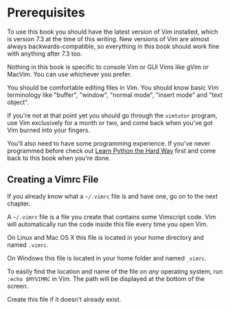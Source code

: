 Prerequisites
=============

To use this book you should have the latest version of Vim installed,
which is version 7.3 at the time of this writing.  New versions of Vim
are almost always backwards-compatible, so everything in this book
should work fine with anything after 7.3 too.

Nothing in this book is specific to console Vim or GUI Vims like gVim or
MacVim.  You can use whichever you prefer.

You should be comfortable editing files in Vim.  You should know basic
Vim terminology like "buffer", "window", "normal mode", "insert mode"
and "text object".

If you're not at that point yet you should go through the `vimtutor`
program, use Vim exclusively for a month or two, and come back when
you've got Vim burned into your fingers.

You'll also need to have some programming experience.  If you've never
programmed before check out [Learn Python the Hard
Way](http://learnpythonthehardway.org/) first and come back to this book
when you're done.

Creating a Vimrc File
---------------------

If you already know what a `~/.vimrc` file is and have one, go on to the
next chapter.

A `~/.vimrc` file is a file you create that contains some Vimscript
code.  Vim will automatically run the code inside this file every time
you open Vim.

On Linux and Mac OS X this file is located in your home directory and
named `.vimrc`.

On Windows this file is located in your home folder and named `_vimrc`.

To easily find the location and name of the file on *any* operating
system, run `:echo $MYVIMRC` in Vim.  The path will be displayed at the
bottom of the screen.

Create this file if it doesn't already exist.
